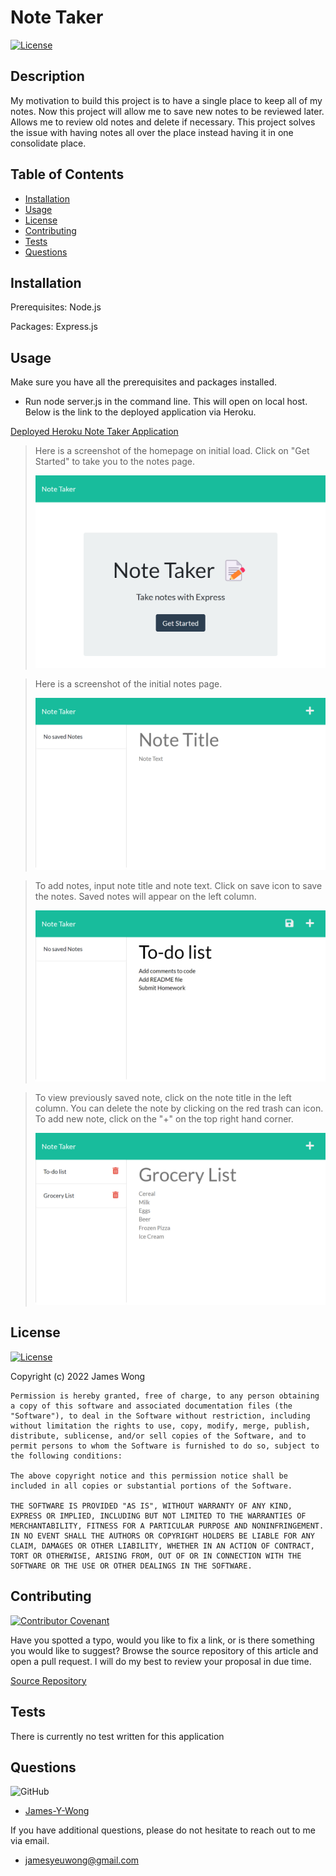 # Note Taker

  [![License](https://img.shields.io/badge/License-MIT-blue.svg)](https://opensource.org/licenses/MIT)
  
  ## Description
  
  My motivation to build this project is to have a single place to keep all of my notes. Now this project will allow me to save new notes to be reviewed later. Allows me to review old notes and delete if necessary. This project solves the issue with having notes all over the place instead having it in one consolidate place.
  
  ## Table of Contents
  
  - [Installation](#installation)
  - [Usage](#usage)
  - [License](#license)
  - [Contributing](#contributing)
  - [Tests](#tests)
  - [Questions](#questions)
  
  
  ## Installation
  
  Prerequisites: Node.js
  
  Packages: Express.js
  
  ## Usage
  
  Make sure you have all the prerequisites and packages installed. 
  
  - Run node server.js in the command line. This will open on local host. Below is the link to the deployed application via Heroku.

[Deployed Heroku Note Taker Application](https://young-citadel-56484.herokuapp.com/)

  > Here is a screenshot of the homepage on initial load. Click on "Get Started" to take you to the notes page. 
  >
  > ![Screenshot of Note Taker homepage](/public/assets/images/note-taker-homepage-screenshot.png)

  > Here is a screenshot of the initial notes page.
  >
  > ![Screenshot of Notes after click from homepage](/public/assets/images/note-taker-notes-page-initial.png)

  > To add notes, input note title and note text. Click on save icon to save the notes. Saved notes will appear on the left column.
  >
  > ![Screenshot of first note entered](/public/assets/images/note-taker-notes-page-first-note.png)

  > To view previously saved note, click on the note title in the left column. You can delete the note by clicking on the red trash can icon. To add new note, click on the "+" on the top right hand corner.
  >
  > ![Screenshot of second note entered](/public/assets/images/note-taker-notes-page-second-note.png)


  ## License
  
  [![License](https://img.shields.io/badge/License-MIT-blue.svg)](https://opensource.org/licenses/MIT)
  
  Copyright (c) 2022 James Wong
  
    Permission is hereby granted, free of charge, to any person obtaining a copy of this software and associated documentation files (the "Software"), to deal in the Software without restriction, including without limitation the rights to use, copy, modify, merge, publish, distribute, sublicense, and/or sell copies of the Software, and to permit persons to whom the Software is furnished to do so, subject to the following conditions:
    
    The above copyright notice and this permission notice shall be included in all copies or substantial portions of the Software.
    
    THE SOFTWARE IS PROVIDED "AS IS", WITHOUT WARRANTY OF ANY KIND, EXPRESS OR IMPLIED, INCLUDING BUT NOT LIMITED TO THE WARRANTIES OF MERCHANTABILITY, FITNESS FOR A PARTICULAR PURPOSE AND NONINFRINGEMENT. IN NO EVENT SHALL THE AUTHORS OR COPYRIGHT HOLDERS BE LIABLE FOR ANY CLAIM, DAMAGES OR OTHER LIABILITY, WHETHER IN AN ACTION OF CONTRACT, TORT OR OTHERWISE, ARISING FROM, OUT OF OR IN CONNECTION WITH THE SOFTWARE OR THE USE OR OTHER DEALINGS IN THE SOFTWARE.
  
  ## Contributing
  
  [![Contributor Covenant](https://img.shields.io/badge/Contributor%20Covenant-2.1-4baaaa.svg)](https://www.contributor-covenant.org/version/2/1/code_of_conduct/)
  
  Have you spotted a typo, would you like to fix a link, or is there something you would like to suggest? Browse the source repository of this article and open a pull request. I will do my best to review your proposal in due time.
  
  [Source Repository](https://github.com/James-Y-Wong/hw-11-note-taker)
  
  ## Tests
  
  There is currently no test written for this application
  
  ## Questions
  
  ![GitHub](https://img.shields.io/badge/github-%23121011.svg?style=for-the-badge&logo=github&logoColor=white)
  
  - [James-Y-Wong](https://github.com/James-Y-Wong)
  
  If you have additional questions, please do not hesitate to reach out to me via email.
  
  - jamesyeuwong@gmail.com
  
